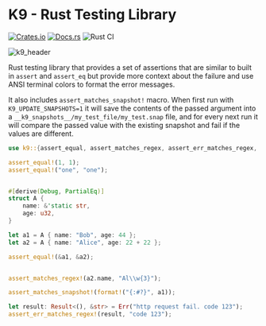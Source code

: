 # K9 - Rust Testing Library

[![Crates.io][crates-badge]][crates-url]
[![Docs.rs][docs-badge]][docs-url]
![Rust CI](https://github.com/aaronabramov/k9/workflows/Rust%20CI/badge.svg)

[crates-badge]: https://img.shields.io/crates/v/k9.svg
[crates-url]: https://crates.io/crates/k9
[docs-badge]: https://docs.rs/k9/badge.svg
[docs-url]: https://docs.rs/k9

![k9_header](https://user-images.githubusercontent.com/940133/83342567-ae492c00-a2b6-11ea-8ccd-bb3e67df21f9.jpg)

Rust testing library that provides a set of assertions that are similar to built in `assert` and `assert_eq`
but provide more context about the failure and use ANSI terminal colors to format the error messages.

It also includes `assert_matches_snapshot!` macro. When first run with `K9_UPDATE_SNAPSHOTS=1` it will
save the contents of the passed argument into a `__k9_snapshots__/my_test_file/my_test.snap` file, and
for every next run it will compare the passed value with the existing snapshot and fail if the values
are different.

```rust
use k9::{assert_equal, assert_matches_regex, assert_err_matches_regex, assert_matches_snapshot};

assert_equal!(1, 1);
assert_equal!("one", "one");


#[derive(Debug, PartialEq)]
struct A {
    name: &'static str,
    age: u32,
}

let a1 = A { name: "Bob", age: 44 };
let a2 = A { name: "Alice", age: 22 + 22 };

assert_equal!(&a1, &a2);


assert_matches_regex!(a2.name, "Al\\w{3}");

assert_matches_snapshot!(format!("{:#?}", a1));

let result: Result<(), &str> = Err("http request fail. code 123");
assert_err_matches_regex!(result, "code 123");

```
